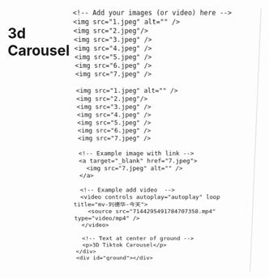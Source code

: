 # 3d Carousel


<!--more-->
<!DOCTYPE html>
<html lang="zh">

<head>
  <meta charset="UTF-8" />
  <meta name="viewport" content="width=device-width,user-scalable=no" />
  <title>3D Carousel</title>
  <style>
    * {
      margin: 0;
      padding: 0;
    }

    html,
    body {
      height: 100%;
      /* for touch screen */
      touch-action: none;
    }

    body {
      overflow: hidden;
      display: -webkit-box;
      display: -ms-flexbox;
      display: flex;

      -webkit-perspective: 1000px;
      perspective: 1000px;
      -webkit-transform-style: preserve-3d;
      transform-style: preserve-3d;
    }

    #drag-container,
    #spin-container {
      position: relative;
      display: -webkit-box;
      display: -ms-flexbox;
      display: flex;
      margin: auto;
      -webkit-transform-style: preserve-3d;
      transform-style: preserve-3d;
      -webkit-transform: rotateX(-10deg);
      transform: rotateX(-10deg);
    }

    #drag-container img,
    #drag-container video {
      -webkit-transform-style: preserve-3d;
      transform-style: preserve-3d;
      position: absolute;
      left: 0;
      top: 0;
      width: 100%;
      height: 100%;
      line-height: 200px;
      font-size: 50px;
      text-align: center;
      -webkit-box-shadow: 0 0 8px #fff;
      box-shadow: 0 0 8px #fff;
      -webkit-box-reflect: below 10px linear-gradient(transparent, transparent, #0005);
    }

    #drag-container img:hover,
    #drag-container video:hover {
      -webkit-box-shadow: 0 0 15px #fffd;
      box-shadow: 0 0 15px #fffd;
      -webkit-box-reflect: below 10px linear-gradient(transparent, transparent, #0007);
    }

    #drag-container p {
      font-family: Serif;
      position: absolute;
      top: 100%;
      left: 50%;
      -webkit-transform: translate(-50%, -50%) rotateX(90deg);
      transform: translate(-50%, -50%) rotateX(90deg);
      color: #F00;
    }

    #ground {
      width: 900px;
      height: 900px;
      position: absolute;
      top: 100%;
      left: 50%;
      -webkit-transform: translate(-50%, -50%) rotateX(90deg);
      transform: translate(-50%, -50%) rotateX(90deg);
      background: -webkit-radial-gradient(center center,
          farthest-side,
          #9993,
          transparent);
    }

    #music-container {
      position: absolute;
      top: 0;
      left: 0;
    }

    @-webkit-keyframes spin {
      from {
        -webkit-transform: rotateY(0deg);
        transform: rotateY(0deg);
      }

      to {
        -webkit-transform: rotateY(360deg);
        transform: rotateY(360deg);
      }
    }

    @keyframes spin {
      from {
        -webkit-transform: rotateY(0deg);
        transform: rotateY(0deg);
      }

      to {
        -webkit-transform: rotateY(360deg);
        transform: rotateY(360deg);
      }
    }

    @-webkit-keyframes spinRevert {
      from {
        -webkit-transform: rotateY(360deg);
        transform: rotateY(360deg);
      }

      to {
        -webkit-transform: rotateY(0deg);
        transform: rotateY(0deg);
      }
    }

    @keyframes spinRevert {
      from {
        -webkit-transform: rotateY(360deg);
        transform: rotateY(360deg);
      }

      to {
        -webkit-transform: rotateY(0deg);
        transform: rotateY(0deg);
      }
    }
  </style>
</head>

<body>
  <div id="drag-container">
    <div id="spin-container">

      <!-- Add your images (or video) here -->
      <img src="1.jpeg" alt="" />
      <img src="2.jpeg"/>
      <img src="3.jpeg" />
      <img src="4.jpeg" />
      <img src="5.jpeg" />
      <img src="6.jpeg" />
      <img src="7.jpeg" />

      <img src="1.jpeg" alt="" />
      <img src="2.jpeg"/>
      <img src="3.jpeg" />
      <img src="4.jpeg" />
      <img src="5.jpeg" />
      <img src="6.jpeg" />
      <img src="7.jpeg" />

      <!-- Example image with link -->
      <a target="_blank" href="7.jpeg">
        <img src="7.jpeg" alt="" />
      </a>

      <!-- Example add video  -->
      <video controls autoplay="autoplay" loop title="mv-刘德华-今天">
        <source src="7144295491784707358.mp4" type="video/mp4" />
      </video>

      <!-- Text at center of ground -->
      <p>3D Tiktok Carousel</p>
    </div>
    <div id="ground"></div>
  </div>

  <div id="music-container"></div>

  <!-- github corner (https://github.com/tholman/github-corners) -->
  <a href="https://github.com/HoangTran0410/3DCarousel" target="_blank" class="github-corner"
    aria-label="View source on GitHub">
    <svg width="80" height="80" viewBox="0 0 250 250" style=" fill: #fff;
          color: #000;
          position: absolute;
          top: 0;
          border: 0;
          right: 0;
        " aria-hidden="true">
      <path d="M0,0 L115,115 L130,115 L142,142 L250,250 L250,0 Z"></path>
      <path
        d="M128.3,109.0 C113.8,99.7 119.0,89.6 119.0,89.6 C122.0,82.7 120.5,78.6 120.5,78.6 C119.2,72.0 123.4,76.3 123.4,76.3 C127.3,80.9 125.5,87.3 125.5,87.3 C122.9,97.6 130.6,101.9 134.4,103.2"
        fill="currentColor" style="transform-origin: 130px 106px" class="octo-arm"></path>
      <path
        d="M115.0,115.0 C114.9,115.1 118.7,116.5 119.8,115.4 L133.7,101.6 C136.9,99.2 139.9,98.4 142.2,98.6 C133.8,88.0 127.5,74.4 143.8,58.0 C148.5,53.4 154.0,51.2 159.7,51.0 C160.3,49.4 163.2,43.6 171.4,40.1 C171.4,40.1 176.1,42.5 178.8,56.2 C183.1,58.6 187.2,61.8 190.9,65.4 C194.5,69.0 197.7,73.2 200.1,77.6 C213.8,80.2 216.3,84.9 216.3,84.9 C212.7,93.1 206.9,96.0 205.4,96.6 C205.1,102.4 203.0,107.8 198.3,112.5 C181.9,128.9 168.3,122.5 157.7,114.1 C157.9,116.9 156.7,120.9 152.7,124.9 L141.0,136.5 C139.8,137.7 141.6,141.9 141.8,141.8 Z"
        fill="currentColor" class="octo-body"></path>
    </svg></a>
  <style>
    .github-corner:hover .octo-arm {
      animation: octocat-wave 560ms ease-in-out;
    }

    @keyframes octocat-wave {

      0%,
      100% {
        transform: rotate(0);
      }

      20%,
      60% {
        transform: rotate(-25deg);
      }

      40%,
      80% {
        transform: rotate(10deg);
      }
    }

    @media (max-width: 500px) {
      .github-corner:hover .octo-arm {
        animation: none;
      }

      .github-corner .octo-arm {
        animation: octocat-wave 560ms ease-in-out;
      }
    }
  </style>

  <script>
    // Author: Hoang Tran (https://www.facebook.com/profile.php?id=100004848287494)
    // Github verson (1 file .html): https://github.com/HoangTran0410/3DCarousel/blob/master/index.html

    // You can change global variables here:
    var radius = 240; // how big of the radius
    var autoRotate = true; // auto rotate or not
    var rotateSpeed = -60; // unit: seconds/360 degrees
    var imgWidth = 120; // width of images (unit: px)
    var imgHeight = 170; // height of images (unit: px)

    // Link of background music - set 'null' if you dont want to play background music
    var bgMusicURL = "";
    var bgMusicControls = true; // Show UI music control

    /*
   NOTE:
     + imgWidth, imgHeight will work for video
     + if imgWidth, imgHeight too small, play/pause button in <video> will be hidden
     + Music link are taken from: https://hoangtran0410.github.io/Visualyze-design-your-own-/?theme=HauMaster&playlist=1&song=1&background=28
     + Custom from code in tiktok video  https://www.facebook.com/J2TEAM.ManhTuan/videos/1353367338135935/
    */

    // ===================== start =======================
    setTimeout(init, 100);

    var odrag = document.getElementById("drag-container");
    var ospin = document.getElementById("spin-container");
    var aImg = ospin.getElementsByTagName("img");
    var aVid = ospin.getElementsByTagName("video");
    var aEle = [...aImg, ...aVid]; // combine 2 arrays

    // Size of images
    ospin.style.width = imgWidth + "px";
    ospin.style.height = imgHeight + "px";

    // Size of ground - depend on radius
    var ground = document.getElementById("ground");
    ground.style.width = radius * 3 + "px";
    ground.style.height = radius * 3 + "px";

    function init(delayTime) {
      for (var i = 0; i < aEle.length; i++) {
        aEle[i].style.transform =
          "rotateY(" +
          i * (360 / aEle.length) +
          "deg) translateZ(" +
          radius +
          "px)";
        aEle[i].style.transition = "transform 1s";
        aEle[i].style.transitionDelay =
          delayTime || (aEle.length - i) / 4 + "s";
      }
    }

    function applyTranform(obj) {
      // Constrain the angle of camera (between 0 and 180)
      if (tY > 180) tY = 180;
      if (tY < 0) tY = 0;

      // Apply the angle
      obj.style.transform = "rotateX(" + -tY + "deg) rotateY(" + tX + "deg)";
    }

    function playSpin(yes) {
      ospin.style.animationPlayState = yes ? "running" : "paused";
    }

    var sX,
      sY,
      nX,
      nY,
      desX = 0,
      desY = 0,
      tX = 0,
      tY = 10;

    // auto spin
    if (autoRotate) {
      var animationName = rotateSpeed > 0 ? "spin" : "spinRevert";
      ospin.style.animation = `${animationName} ${Math.abs(
        rotateSpeed
      )}s infinite linear`;
    }

    // add background music
    if (bgMusicURL) {
      document.getElementById("music-container").innerHTML +=
        '<audio src="${bgMusicURL}" ${bgMusicControls ? "controls" : ""} autoplay loop>' +
        "<p>If you are reading this, it is because your browser does not support the audio element.</p>" +
        "</audio>";
    }

    // setup events
    document.onpointerdown = function (e) {
      clearInterval(odrag.timer);
      e = e || window.event;
      var sX = e.clientX,
        sY = e.clientY;

      this.onpointermove = function (e) {
        e = e || window.event;
        var nX = e.clientX,
          nY = e.clientY;
        desX = nX - sX;
        desY = nY - sY;
        tX += desX * 0.1;
        tY += desY * 0.1;
        applyTranform(odrag);
        sX = nX;
        sY = nY;
      };

      this.onpointerup = function (e) {
        odrag.timer = setInterval(function () {
          desX *= 0.95;
          desY *= 0.95;
          tX += desX * 0.1;
          tY += desY * 0.1;
          applyTranform(odrag);
          playSpin(false);
          if (Math.abs(desX) < 0.5 && Math.abs(desY) < 0.5) {
            clearInterval(odrag.timer);
            playSpin(true);
          }
        }, 17);
        this.onpointermove = this.onpointerup = null;
      };

      return false;
    };

    document.onmousewheel = function (e) {
      e = e || window.event;
      var d = e.wheelDelta / 20 || -e.detail;
      radius += d;
      init(1);
    };
  </script>
</body>

</html>

---

> 作者: [geekswg](https://geekswg.github.io)  
> URL: https://geekswg.github.io/funs/album/3d-carousel/  


